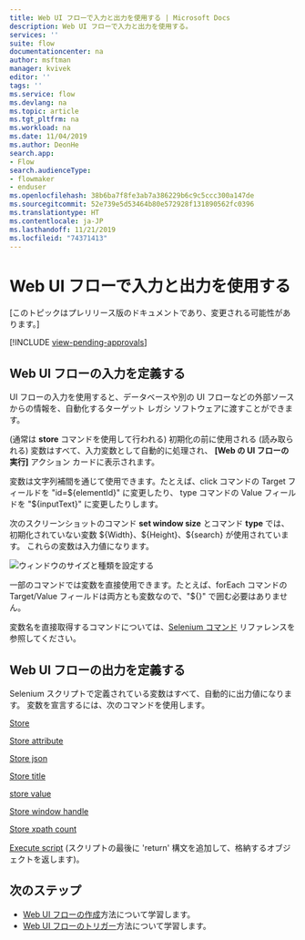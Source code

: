 ```yaml
---
title: Web UI フローで入力と出力を使用する | Microsoft Docs
description: Web UI フローで入力と出力を使用する。
services: ''
suite: flow
documentationcenter: na
author: msftman
manager: kvivek
editor: ''
tags: ''
ms.service: flow
ms.devlang: na
ms.topic: article
ms.tgt_pltfrm: na
ms.workload: na
ms.date: 11/04/2019
ms.author: DeonHe
search.app:
- Flow
search.audienceType:
- flowmaker
- enduser
ms.openlocfilehash: 38b6ba7f8fe3ab7a386229b6c9c5ccc300a147de
ms.sourcegitcommit: 52e739e5d53464b80e572928f131890562fc0396
ms.translationtype: HT
ms.contentlocale: ja-JP
ms.lasthandoff: 11/21/2019
ms.locfileid: "74371413"
---
```

# <a name="use-inputs-and-outputs-in-web-ui-flows"></a>Web UI フローで入力と出力を使用する

[このトピックはプレリリース版のドキュメントであり、変更される可能性があります。]

[!INCLUDE [view-pending-approvals](../includes/cc-rebrand.md)]

## <a name="define-inputs-for-a-web-ui-flow"></a>Web UI フローの入力を定義する

UI フローの入力を使用すると、データベースや別の UI フローなどの外部ソースからの情報を、自動化するターゲット レガシ ソフトウェアに渡すことができます。

(通常は **store** コマンドを使用して行われる) 初期化の前に使用される (読み取られる) 変数はすべて、入力変数として自動的に処理され、 **[Web の UI フローの実行]** アクション カードに表示されます。

変数は文字列補間を通じて使用できます。たとえば、click コマンドの Target フィールドを "id=\${elementId}" に変更したり、 type コマンドの Value フィールドを "\${inputText}" に変更したりします。

次のスクリーンショットのコマンド **set window size** とコマンド **type** では、初期化されていない変数 \${Width}、\${Height}、\${search} が使用されています。 これらの変数は入力値になります。

![ウィンドウのサイズと種類を設定する](../media/inputs-outputs-web/f05cb445dad212aaf395b66ba969622c.png "ウィンドウのサイズと種類を設定する")

一部のコマンドでは変数を直接使用できます。たとえば、forEach コマンドの Target/Value フィールドは両方とも変数なので、"\${}" で囲む必要はありません。

変数名を直接取得するコマンドについては、[Selenium コマンド](https://www.seleniumhq.org/selenium-ide/docs/en/api/commands/) リファレンスを参照してください。

## <a name="define-outputs-for-a-web-ui-flow"></a>Web UI フローの出力を定義する

Selenium スクリプトで定義されている変数はすべて、自動的に出力値になります。 変数を宣言するには、次のコマンドを使用します。

[Store](https://www.seleniumhq.org/selenium-ide/docs/en/api/commands/#store)

[Store attribute](https://www.seleniumhq.org/selenium-ide/docs/en/api/commands/#store-attribute)

[Store json](https://www.seleniumhq.org/selenium-ide/docs/en/api/commands/#store-json)

[Store title](https://www.seleniumhq.org/selenium-ide/docs/en/api/commands/#store-title)

[store value](https://www.seleniumhq.org/selenium-ide/docs/en/api/commands/#store-value)

[Store window handle](https://www.seleniumhq.org/selenium-ide/docs/en/api/commands/#store-window-handle)

[Store xpath count](https://www.seleniumhq.org/selenium-ide/docs/en/api/commands/#store-xpath-count)

[Execute script](https://www.seleniumhq.org/selenium-ide/docs/en/api/commands/#execute-script) (スクリプトの最後に 'return' 構文を追加して、格納するオブジェクトを返します)。

## <a name="next-steps"></a>次のステップ

- [Web UI フローの作成](create-web.md)方法について学習します。
- [Web UI フローのトリガー](run-ui-flow.md)方法について学習します。

